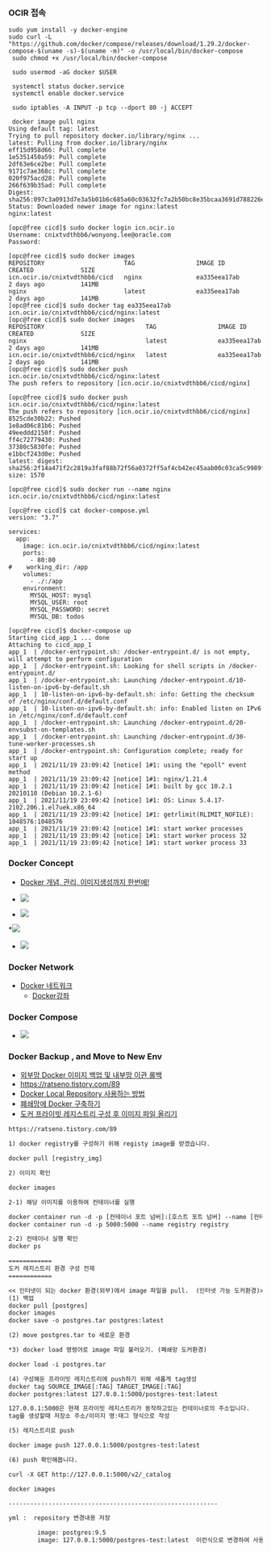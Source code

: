 ### OCIR 접속

```
sudo yum install -y docker-engine
sudo curl -L "https://github.com/docker/compose/releases/download/1.29.2/docker-compose-$(uname -s)-$(uname -m)" -o /usr/local/bin/docker-compose
 sudo chmod +x /usr/local/bin/docker-compose

 sudo usermod -aG docker $USER
 
 systemctl status docker.service
 systemctl enable docker.service
 
 sudo iptables -A INPUT -p tcp --dport 80 -j ACCEPT

 docker image pull nginx
Using default tag: latest
Trying to pull repository docker.io/library/nginx ...
latest: Pulling from docker.io/library/nginx
eff15d958d66: Pull complete
1e5351450a59: Pull complete
2df63e6ce2be: Pull complete
9171c7ae368c: Pull complete
020f975acd28: Pull complete
266f639b35ad: Pull complete
Digest: sha256:097c3a0913d7e3a5b01b6c685a60c03632fc7a2b50bc8e35bcaa3691d788226e
Status: Downloaded newer image for nginx:latest
nginx:latest

[opc@free cicd]$ sudo docker login icn.ocir.io
Username: cnixtvdthbb6/wonyong.lee@oracle.com
Password:

[opc@free cicd]$ sudo docker images
REPOSITORY                      TAG                 IMAGE ID            CREATED             SIZE
icn.ocir.io/cnixtvdthbb6/cicd   nginx               ea335eea17ab        2 days ago          141MB
nginx                           latest              ea335eea17ab        2 days ago          141MB
[opc@free cicd]$ sudo docker tag ea335eea17ab icn.ocir.io/cnixtvdthbb6/cicd/nginx:latest
[opc@free cicd]$ sudo docker images
REPOSITORY                            TAG                 IMAGE ID            CREATED             SIZE
nginx                                 latest              ea335eea17ab        2 days ago          141MB
icn.ocir.io/cnixtvdthbb6/cicd/nginx   latest              ea335eea17ab        2 days ago          141MB
[opc@free cicd]$ sudo docker push icn.ocir.io/cnixtvdthbb6/cicd/nginx:latest
The push refers to repository [icn.ocir.io/cnixtvdthbb6/cicd/nginx]

[opc@free cicd]$ sudo docker push icn.ocir.io/cnixtvdthbb6/cicd/nginx:latest
The push refers to repository [icn.ocir.io/cnixtvdthbb6/cicd/nginx]
8525cde30b22: Pushed
1e8ad06c81b6: Pushed
49eeddd2150f: Pushed
ff4c72779430: Pushed
37380c5830fe: Pushed
e1bbcf243d0e: Pushed
latest: digest: sha256:2f14a471f2c2819a3faf88b72f56a0372ff5af4cb42ec45aab00c03ca5c9989f size: 1570

[opc@free cicd]$ sudo docker run --name nginx  icn.ocir.io/cnixtvdthbb6/cicd/nginx:latest

[opc@free cicd]$ cat docker-compose.yml
version: "3.7"

services:
  app:
    image: icn.ocir.io/cnixtvdthbb6/cicd/nginx:latest
    ports:
      - 80:80
#    working_dir: /app
    volumes:
      - ./:/app
    environment:
      MYSQL_HOST: mysql
      MYSQL_USER: root
      MYSQL_PASSWORD: secret
      MYSQL_DB: todos

[opc@free cicd]$ docker-compose up
Starting cicd_app_1 ... done
Attaching to cicd_app_1
app_1  | /docker-entrypoint.sh: /docker-entrypoint.d/ is not empty, will attempt to perform configuration
app_1  | /docker-entrypoint.sh: Looking for shell scripts in /docker-entrypoint.d/
app_1  | /docker-entrypoint.sh: Launching /docker-entrypoint.d/10-listen-on-ipv6-by-default.sh
app_1  | 10-listen-on-ipv6-by-default.sh: info: Getting the checksum of /etc/nginx/conf.d/default.conf
app_1  | 10-listen-on-ipv6-by-default.sh: info: Enabled listen on IPv6 in /etc/nginx/conf.d/default.conf
app_1  | /docker-entrypoint.sh: Launching /docker-entrypoint.d/20-envsubst-on-templates.sh
app_1  | /docker-entrypoint.sh: Launching /docker-entrypoint.d/30-tune-worker-processes.sh
app_1  | /docker-entrypoint.sh: Configuration complete; ready for start up
app_1  | 2021/11/19 23:09:42 [notice] 1#1: using the "epoll" event method
app_1  | 2021/11/19 23:09:42 [notice] 1#1: nginx/1.21.4
app_1  | 2021/11/19 23:09:42 [notice] 1#1: built by gcc 10.2.1 20210110 (Debian 10.2.1-6)
app_1  | 2021/11/19 23:09:42 [notice] 1#1: OS: Linux 5.4.17-2102.206.1.el7uek.x86_64
app_1  | 2021/11/19 23:09:42 [notice] 1#1: getrlimit(RLIMIT_NOFILE): 1048576:1048576
app_1  | 2021/11/19 23:09:42 [notice] 1#1: start worker processes
app_1  | 2021/11/19 23:09:42 [notice] 1#1: start worker process 32
app_1  | 2021/11/19 23:09:42 [notice] 1#1: start worker process 33

```

### Docker Concept

* [Docker 개념, 관리, 이미지생성까지 한번에!](https://cultivo-hy.github.io/docker/image/usage/2019/03/14/Docker%EC%A0%95%EB%A6%AC/)
* ![](https://subicura.com/assets/article_images/2017-01-19-docker-guide-for-beginners-1/image-layer.png)

* ![](https://subicura.com/assets/article_images/2017-01-19-docker-guide-for-beginners-1/image-url.png)
 
 *![](https://subicura.com/assets/article_images/2017-02-10-docker-guide-for-beginners-create-image-and-deploy/create-image.png)
 
 * ![](https://subicura.com/assets/article_images/2017-02-10-docker-guide-for-beginners-create-image-and-deploy/docker-registry.png)

### Docker Network
* [Docker 네트워크](https://youngmind.tistory.com/entry/%EB%8F%84%EC%BB%A4-%EA%B0%95%EC%A2%8C-3-%EB%8F%84%EC%BB%A4-%EB%84%A4%ED%8A%B8%EC%9B%8C%ED%81%AC-1)
  * [Docker강좌 ](https://youngmind.tistory.com/category/%EA%B0%80%EC%83%81%ED%99%94/Docker_K8s)
### Docker Compose
* ![](http://raccoonyy.github.io/content/images/2017/03/docker-compose-yml.png)
### Docker Backup , and Move to New Env

* [외부망 Docker 이미지 백업 및 내부망 이관 롤백](https://waspro.tistory.com/514)
* https://ratseno.tistory.com/89
* [Docker Local Repository 사용하는 방법](https://snowdeer.github.io/docker/2018/01/24/docker-use-local-repository/)
* [폐쇄망에 Docker 구축하기](https://waspro.tistory.com/465?category=831750%EF%BB%BF)
* [도커 프라이빗 레지스트리 구성 후 이미지 파일 올리기](https://ratseno.tistory.com/89)

  
```txt
https://ratseno.tistory.com/89

1) docker registry를 구성하기 위해 registy image를 받겠습니다.

docker pull [registry_img]

2) 이미지 확인

docker images

2-1) 해당 이미지를 이용하여 컨테이너를 실행

docker container run -d -p [컨테이너 포트 넘버]:[호스트 포트 넘버] --name [컨테이너명] registry
docker container run -d -p 5000:5000 --name registry registry

2-2) 컨테이너 실행 확인
docker ps

============
도커 레지스트리 환경 구성 전제
============

<< 인터넷이 되는 docker 환경(외부)에서 image 파일을 pull.  (인터넷 가능 도커환경)>>
(1) 백업
docker pull [postgres]
docker images
docker save -o postgres.tar postgres:latest

(2) move postgres.tar to 새로운 환경

*3) docker load 명령어로 image 파일 불러오기. (폐쇄망 도커환경)

docker load -i postgres.tar

(4) 구성해둔 프라이빗 레지스트리에 push하기 위해 새롭게 tag생성
docker tag SOURCE_IMAGE[:TAG] TARGET_IMAGE[:TAG]
docker postgres:latest 127.0.0.1:5000/postgres-test:latest

127.0.0.1:5000은 현재 프라이빗 레지스트리가 동작하고있는 컨테이너로의 주소입니다.
tag를 생성할때 저장소 주소/이미지 명:태그 형식으로 작성

(5) 레지스트리로 push

docker image push 127.0.0.1:5000/postgres-test:latest

(6) push 확인해봅니다.  

curl -X GET http://127.0.0.1:5000/v2/_catalog

docker images

----------------------------------------------------------

yml :  repository 변경내용 저장

        image: postgres:9.5 
        image: 127.0.0.1:5000/postgres-test:latest  이런식으로 변경하여 사용할수 있습니다.
```        
